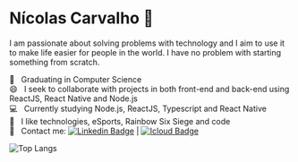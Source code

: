 # Nícolas Carvalho 🎯

I am passionate about solving problems with technology and I aim to use it to make life easier for people in the world.
I have no problem with starting something from scratch.

:rocket:  &nbsp; Graduating in Computer Science
  <br/> :smile: &nbsp; I seek to collaborate with projects in both front-end and back-end using ReactJS, React Native and Node.js
  <br/> :computer: &nbsp; Currently studying Node.js, ReactJS, Typescript and React Native
  <br/> 💬  &nbsp; I like technologies, eSports, Rainbow Six Siege and code
  <br/> :email: &nbsp; Contact me: [![Linkedin Badge](https://img.shields.io/badge/-Nícolas%20Carvalho-blue?style=flat-square&logo=Linkedin&logoColor=white&link=https://www.linkedin.com/in/nicolasdev1/)](https://www.linkedin.com/in/nicolasdev1/) 
| 
[![Icloud Badge](https://img.shields.io/badge/-nicolaspessoal@icloud.com-3395ec?style=flat-square&logo=Icloud&logoColor=white&link=mailto:nicolaspessoal@icloud.com)](mailto:nicolaspessoal@icloud.com)


![Top Langs](https://github-readme-stats.vercel.app/api/top-langs/?username=nicolasdev1&theme=graywhite&layout=compact)
